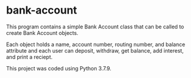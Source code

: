 # bank-account
 
This program contains a simple Bank Account class that can be called to create Bank Account objects.

Each object holds a name, account number, routing number, and balance attribute and each user can deposit, withdraw, get balance, add interest, and print a reciept.

This project was coded using Python 3.7.9.
